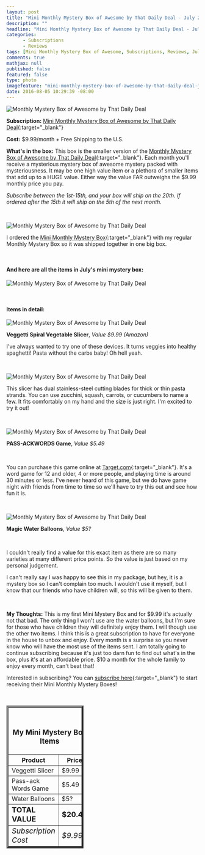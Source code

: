 ```yaml
---
layout: post
title: "Mini Monthly Mystery Box of Awesome by That Daily Deal - July 2016 Review!"
description: ""
headline: "Mini Monthly Mystery Box of Awesome by That Daily Deal - July 2016 Review!"
categories: 
      - Subscriptions
      - Reviews
tags: [Mini Monthly Mystery Box of Awesome, Subscriptions, Reviews, July 2016]
comments: true
mathjax: null
published: false
featured: false
type: photo
imagefeature: "mini-monthly-mystery-box-of-awesome-by-that-daily-deal-july-2016-Package.jpg"
date: 2016-08-05 10:29:39 -08:00
---
```


![Monthly Mystery Box of Awesome by That Daily Deal](http://whatsupmailbox.com/images/mini-monthly-mystery-box-of-awesome-by-that-daily-deal-july-2016-package.jpg)

**Subscription:** [Mini Monthly Mystery Box of Awesome by That Daily Deal](http://www.13deals.com/store/products/43067-the-new-mini-monthly-mystery-box-of-awesome-a-smaller-less-expensive-version-of-our-monthly-box-limited-space-available){:target="_blank"}

**Cost:** $9.99/month + Free Shipping to the U.S.

**What's in the box:** This box is the smaller version of the [Monthly Mystery Box of Awesome by That Daily Deal](http://www.thatdailydeal.com/home.php?id=18483){:target="_blank"}. Each month you'll receive a mysterious mystery box of awesome mystery packed with mysteriousness. It may be one high value item or a plethora of smaller items that add up to a HUGE value. Either way the value FAR outweighs the $9.99 monthly price you pay.

*Subscribe between the 1st-15th, and your box will ship on the 20th. If ordered after the 15th it will ship on the 5th of the next month.*

<br>

![Monthly Mystery Box of Awesome by That Daily Deal](http://whatsupmailbox.com/images/mini-monthly-mystery-box-of-awesome-by-that-daily-deal-july-2016-open-package.jpg)

I ordered the [Mini Monthly Mystery Box](http://www.13deals.com/store/products/43067-the-new-mini-monthly-mystery-box-of-awesome-a-smaller-less-expensive-version-of-our-monthly-box-limited-space-available){:target="_blank"} with my regular Monthly Mystery Box so it was shipped together in one big box.

<br>

<H4>And here are all the items in July's mini mystery box:</H4>

![Monthly Mystery Box of Awesome by That Daily Deal](http://whatsupmailbox.com/images/mini-monthly-mystery-box-of-awesome-by-that-daily-deal-july-2016-items.jpg)

<br>

<H4>Items in detail:</H4>

![Monthly Mystery Box of Awesome by That Daily Deal](http://whatsupmailbox.com/images/mini-monthly-mystery-box-of-awesome-by-that-daily-deal-july-2016-veggetti-spiral-vegetable-slicer.jpg)

**Veggetti Spiral Vegetable Slicer**, *Value $9.99 (Amazon)*

I've always wanted to try one of these devices. It turns veggies into healthy spaghetti! Pasta without the carbs baby! Oh hell yeah.

<br>

![Monthly Mystery Box of Awesome by That Daily Deal](http://whatsupmailbox.com/images/mini-monthly-mystery-box-of-awesome-by-that-daily-deal-july-2016-veggetti-spiral-vegetable-slicer-02.jpg)

This slicer has dual stainless-steel cutting blades for thick or thin pasta strands. You can use zucchini, squash, carrots, or cucumbers to name a few. It fits comfortably on my hand and the size is just right. I'm excited to try it out!

<br>

![Monthly Mystery Box of Awesome by That Daily Deal](http://whatsupmailbox.com/images/mini-monthly-mystery-box-of-awesome-by-that-daily-deal-july-2016-passack-words-game.jpg)

**PASS-ACKWORDS Game**, *Value $5.49*

<br>

You can purchase this game online at [Target.com](http://goto.target.com/c/164125/81938/2092){:target="_blank"}. It's a word game for 12 and older, 4 or more people, and playing time is around 30 minutes or less. I've never heard of this game, but we do have game night with friends from time to time so we'll have to try this out and see how fun it is.

<br>

![Monthly Mystery Box of Awesome by That Daily Deal](http://whatsupmailbox.com/images/mini-monthly-mystery-box-of-awesome-by-that-daily-deal-july-2016-magic-water-balloons.jpg)

**Magic Water Balloons**, *Value $5?*

<br>

I couldn't really find a value for this exact item as there are so many varieties at many different price points. So the value is just based on my personal judgement.

I can't really say I was happy to see this in my package, but hey, it is a mystery box so I can't complain too much. I wouldn't use it myself, but I know that our friends who have children will, so this will be given to them.

<br>

<i class="icon-exclamation-sign"></i> **My Thoughts:** This is my first Mini Mystery Box and for $9.99 it's actually not that bad. The only thing I won't use are the water balloons, but I'm sure for those who have children they will definitely enjoy them. I will though use the other two items. I think this is a great subscription to have for everyone in the house to unbox and enjoy. Every month is a surprise so you never know who will have the most use of the items sent. I am totally going to continue subscribing because it's just too darn fun to find out what's in the box, plus it's at an affordable price. $10 a month for the whole family to enjoy every month, can't beat that!

Interested in subscribing? You can [subscribe here](http://www.13deals.com/store/products/43067-the-new-mini-monthly-mystery-box-of-awesome-a-smaller-less-expensive-version-of-our-monthly-box-limited-space-available){:target="_blank"} to start receiving their Mini Monthly Mystery Boxes!

<br>

<TABLE  BORDER="5" style="width:40%">
   <TR>
      <TH COLSPAN="2">
         <H3><BR><center>My Mini Mystery Box Items</center></H3>
      </TH>
   </TR>
      <TH>Product</TH>
      <TH>Price</TH>
  <TR>
      <TD>Veggetti Slicer</TD>
      <TD>$9.99</TD>
   </TR>
   <TR>
      <TD>Pass-ack Words Game</TD>
      <TD>$5.49</TD>
   </TR>
  <TR>
      <TD>Water Balloons</TD>
      <TD>$5?</TD>
   </TR>
   <TR>
      <TD><b><big>TOTAL VALUE</big></b></TD>
      <TD><b><big>$20.48</big></b></TD>
   </TR>
   <TR>
      <TD><i><big>Subscription Cost</big></i></TD>
      <TD><i><big>$9.99</big></i></TD>
   </TR>
</TABLE>
